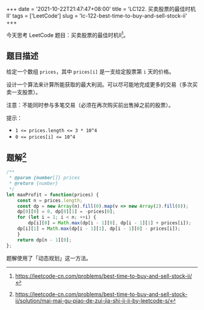 +++
date = '2021-10-22T21:47:47+08:00'
title = 'LC122. 买卖股票的最佳时机II'
tags = ['LeetCode']
slug = 'lc-122-best-time-to-buy-and-sell-stock-ii'
+++

今天思考 LeetCode 题目：买卖股票的最佳时机II[^1]。

## 题目描述

给定一个数组 `prices`，其中 `prices[i]` 是一支给定股票第 `i` 天的价格。

设计一个算法来计算所能获取的最大利润。可以尽可能地完成更多的交易（多次买卖一支股票）。

注意：不能同时参与多笔交易（必须在再次购买前出售掉之前的股票）。

提示：

- `1 <= prices.length <= 3 * 10^4`
- `0 <= prices[i] <= 10^4`

## 题解[^2]

```js
/**
 * @param {number[]} prices
 * @return {number}
 */
let maxProfit = function(prices) {
    const n = prices.length;
    const dp = new Array(n).fill(0).map(v => new Array(2).fill(0));
    dp[0][0] = 0, dp[0][1] = -prices[0];
    for (let i = 1; i < n; ++i) {
        dp[i][0] = Math.max(dp[i - 1][0], dp[i - 1][1] + prices[i]);
	dp[i][1] = Math.max(dp[i - 1][1], dp[i - 1][0] - prices[i]);
    }
    return dp[n - 1][0];
};
```

题解使用了「动态规划」这一方法。

[^1]: https://leetcode-cn.com/problems/best-time-to-buy-and-sell-stock-ii/
[^2]: https://leetcode-cn.com/problems/best-time-to-buy-and-sell-stock-ii/solution/mai-mai-gu-piao-de-zui-jia-shi-ji-ii-by-leetcode-s/
